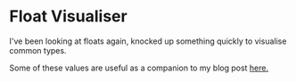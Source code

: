Float Visualiser
================

I've been looking at floats again, knocked up something quickly to visualise common types.

Some of these values are useful as a companion to my blog post [here.](http://www.gamedevblog.co.uk/picking-a-world-size-aka-float-error-prediction-without-the-maths/)
